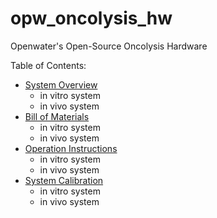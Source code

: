 # opw_oncolysis_hw
Openwater's Open-Source Oncolysis Hardware

Table of Contents:
* [System Overview](Overview)
  * in vitro system
  * in vivo system
* [Bill of Materials](BOM)
  * in vitro system
  * in vivo system
* [Operation Instructions](Operation)
  * in vitro system
  * in vivo system
* [System Calibration](Calibration)
  * in vitro system
  * in vivo system
